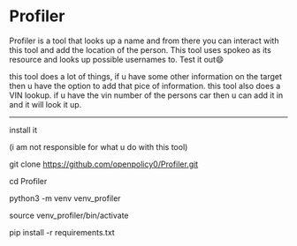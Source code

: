 # Profiler
Profiler is a tool that looks up a name and from there you can interact with this tool and add the location of the person. This tool uses spokeo as its resource and looks up possible usernames to. Test it out😄


this tool does a lot of things, if u have some other information on the target then u have the option to add that pice of information.  this tool  also does a VIN lookup. if u have the vin number of the persons car then u can add it in and it will look it up.

----------------------------------------------------------------------------------------------------------------------

install it

(i am not responsible for what u do with this tool)


git clone https://github.com/openpolicy0/Profiler.git


cd Profiler 


python3 -m venv venv_profiler


source venv_profiler/bin/activate


pip install -r requirements.txt 
